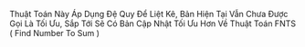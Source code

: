 Thuật Toán Này Áp Dụng Đệ Quy Để Liệt Kê, Bản Hiện Tại Vẫn Chưa Được Gọi Là Tối Ưu, Sắp Tới Sẽ Có Bản Cập Nhật Tối Ưu Hơn Về Thuật Toán FNTS ( Find Number To Sum )
